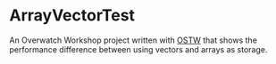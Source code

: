 # ArrayVectorTest
An Overwatch Workshop project written with [OSTW](https://github.com/ItsDeltin/Overwatch-Script-To-Workshop) that shows the performance difference between using vectors and arrays as storage.
